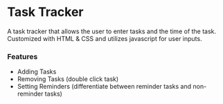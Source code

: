 # Task Tracker

A task tracker that allows the user to enter tasks and the time of the task.
Customized with HTML & CSS and utilizes javascript for user inputs.

### Features
- Adding Tasks
- Removing Tasks (double click task)
- Setting Reminders (differentiate between reminder tasks and non-reminder tasks)